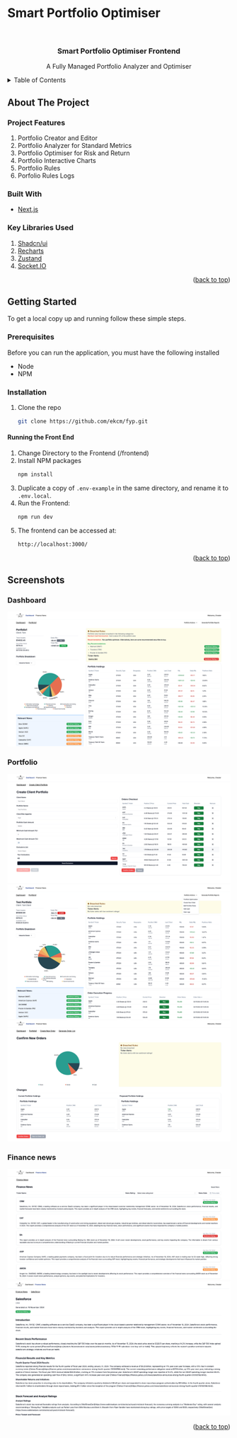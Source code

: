 # Smart Portfolio Optimiser

<div id="top"></div>

<!-- PROJECT SHIELDS -->

<!-- PROJECT LOGO -->
<br />
<div align="center">
  <h3 align="center">Smart Portfolio Optimiser Frontend</h3>

  <p align="center">
    A Fully Managed Portfolio Analyzer and Optimiser
  </p>
</div>

<!-- TABLE OF CONTENTS -->
<details>
  <summary>Table of Contents</summary>
  <ol>
    <li>
      <a href="#about-the-project">About The Project</a>
      <ul>
        <li><a href="#project-features">Project Features</a></li>
        <li><a href="#built-with">Built With</a></li>
        <li><a href="#key-libraries-used">Key Libraries Used</a></li>
      </ul>
    </li>
    <li>
      <a href="#getting-started">Getting Started</a>
      <ul>
        <li><a href="#prerequisites">Prerequisites</a></li>
        <li><a href="#installation">Installation</a></li>
        <li><a href="#running-the-front-end">Running the Frontend</a></li>
      </ul>
    </li>
  </ol>
</details>

<!-- ABOUT THE PROJECT -->

## About The Project

### Project Features

1. Portfolio Creator and Editor
1. Portfolio Analyzer for Standard Metrics
1. Portfolio Optimiser for Risk and Return
1. Portfolio Interactive Charts
1. Portfolio Rules
1. Porfolio Rules Logs

### Built With

-   [Next.js](https://nextjs.org/)

### Key Libraries Used

1. [Shadcn/ui](https://ui.shadcn.com/)
2. [Recharts](https://recharts.org/en-US/)
3. [Zustand](https://github.com/pmndrs/zustand)
4. [Socket.IO](https://socket.io/)

<p align="right">(<a href="#top">back to top</a>)</p>

<!-- GETTING STARTED -->

## Getting Started

To get a local copy up and running follow these simple steps.

### Prerequisites

Before you can run the application, you must have the following installed

-   Node
-   NPM

### Installation

1. Clone the repo
    ```sh
    git clone https://github.com/ekcm/fyp.git
    ```

#### Running the Front End

1. Change Directory to the Frontend (/frontend)
2. Install NPM packages
    ```sh
    npm install
    ```
3. Duplicate a copy of `.env-example` in the same directory, and rename it to `.env.local`.
4. Run the Frontend:
    ```sh
    npm run dev
    ```
5. The frontend can be accessed at:
    ```sh
    http://localhost:3000/
    ```

<p align="right">(<a href="#top">back to top</a>)</p>

## Screenshots

### Dashboard

![App Overview][portfolio-dashboard]

### Portfolio

![Create Portfolio][create-portfolio]
![Create Order][create-order]
![Transaction][transaction]

### Finance news

![Finance News Dashboard][finance-news-dashboard]
![Individual Finance News][individual-news]

<p align="right">(<a href="#top">back to top</a>)</p>

<!-- MARKDOWN LINKS & IMAGES -->

[dashboard]: images/dashboard.png
[portfolio-dashboard]: ../images/portfolio-dashboard.png
[create-portfolio]: ../images/create-portfolio.png
[create-order]: ../images/create-order.png
[transaction]: ../images/transaction.png
[finance-news-dashboard]: ../images/finance-news-dashboard.png
[individual-news]: ../images/individual-finance-news.png
